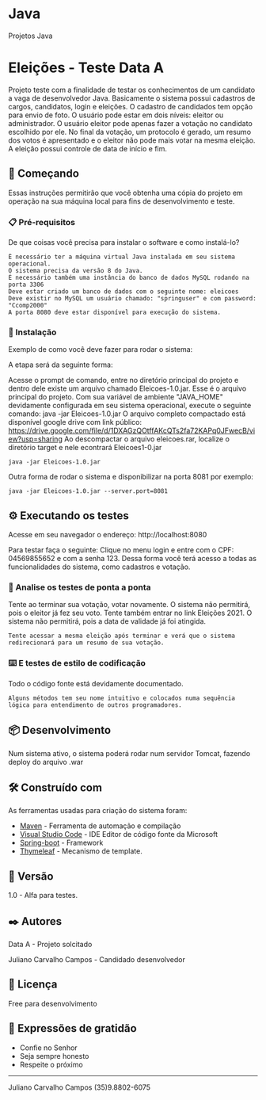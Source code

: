 # Java
Projetos Java

# Eleições - Teste Data A

Projeto teste com a finalidade de testar os conhecimentos de um candidato a vaga de desenvolvedor Java.
Basicamente o sistema possui cadastros de cargos, candidatos, login e eleições. O cadastro de candidados tem opção para envio de foto.
O usuário pode estar em dois níveis: eleitor ou administrador. O usuário eleitor pode apenas fazer a votação no candidato escolhido por ele.
No final da votação, um protocolo é gerado, um resumo dos votos é apresentado e o eleitor não pode mais votar na mesma eleição. A eleição possui 
controle de data de início e fim.

## 🚀 Começando

Essas instruções permitirão que você obtenha uma cópia do projeto em operação na sua máquina local para fins de desenvolvimento e teste.

### 📋 Pré-requisitos

De que coisas você precisa para instalar o software e como instalá-lo?

```
É necessário ter a máquina virtual Java instalada em seu sistema operacional. 
O sistema precisa da versão 8 do Java.
É necessário também uma instância do banco de dados MySQL rodando na porta 3306
Deve estar criado um banco de dados com o seguinte nome: eleicoes
Deve existir no MySQL um usuário chamado: "springuser" e com password: "Ccomp2000"
A porta 8080 deve estar disponível para execução do sistema.
```

### 🔧 Instalação

Exemplo de como você deve fazer para rodar o sistema:

A etapa será da seguinte forma:

Acesse o prompt de comando, entre no diretório principal do projeto e dentro dele existe um arquivo chamado Eleicoes-1.0.jar.
Esse é o arquivo principal do projeto. Com sua variável de ambiente "JAVA_HOME" devidamente configurada em seu sistema operacional, execute o seguinte 
comando: java -jar Eleicoes-1.0.jar
O arquivo completo compactado está disponível google drive com link público: https://drive.google.com/file/d/1DXAGzQOtffAKcQTs2fa72KAPq0JFwecB/view?usp=sharing
Ao descompactar o arquivo eleicoes.rar, localize o diretório target e nele econtrará Eleicoes1-0.jar

```
java -jar Eleicoes-1.0.jar
```

Outra forma de rodar o sistema e disponibilizar na porta 8081 por exemplo:

```
java -jar Eleicoes-1.0.jar --server.port=8081
```

## ⚙️ Executando os testes

Acesse em seu navegador o endereço: http://localhost:8080

Para testar faça o seguinte: Clique no menu login e entre com o CPF: 04569855652 e com a senha 123. 
Dessa forma você terá acesso a todas as funcionalidades do sistema, como cadastros e votação.

### 🔩 Analise os testes de ponta a ponta

Tente ao terminar sua votação, votar novamente. O sistema não permitirá, pois o eleitor já fez seu voto.
Tente também entrar no link Eleições 2021. O sistema não permitirá, pois a data de validade já foi atingida.

```
Tente acessar a mesma eleição após terminar e verá que o sistema redirecionará para um resumo de sua votação.
```

### ⌨️ E testes de estilo de codificação

Todo o código fonte está devidamente documentado.

```
Alguns métodos tem seu nome intuitivo e colocados numa sequência lógica para entendimento de outros programadores.
```

## 📦 Desenvolvimento

Num sistema ativo, o sistema poderá rodar num servidor Tomcat, fazendo deploy do arquivo .war

## 🛠️ Construído com

As ferramentas usadas para criação do sistema foram:

* [Maven](https://maven.apache.org/) - Ferramenta de automação e compilação
* [Visual Studio Code](https://code.visualstudio.com/) - IDE Editor de código fonte da Microsoft
* [Spring-boot](https://spring.io/projects/spring-boot) - Framework
* [Thymeleaf](https://www.thymeleaf.org/) - Mecanismo de template. 

## 📌 Versão

1.0 - Alfa para testes.

## ✒️ Autores

Data A - Projeto solcitado

Juliano Carvalho Campos - Candidado desenvolvedor

## 📄 Licença

Free para desenvolvimento

## 🎁 Expressões de gratidão

* Confie no Senhor
* Seja sempre honesto
* Respeite o próximo

---
Juliano Carvalho Campos
(35)9.8802-6075
